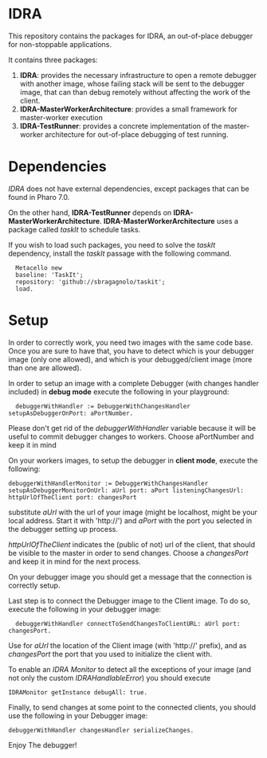 # IDRA


This repository contains the packages for IDRA, an out-of-place debugger for non-stoppable applications.

It contains three packages:
1. **IDRA**: provides the necessary infrastructure to open a remote debugger with another image, whose failing stack will be sent to the debugger image, that can than debug remotely without affecting the work of the client.
2. **IDRA-MasterWorkerArchitecture**: provides a small framework for master-worker execution
3. **IDRA-TestRunner**: provides a concrete implementation of the master-worker architecture for out-of-place debugging of test running. 

# Dependencies

*IDRA* does not have external dependencies, except packages that can be found in Pharo 7.0.

On the other hand, **IDRA-TestRunner** depends on **IDRA-MasterWorkerArchitecture**.
**IDRA-MasterWorkerArchitecture** uses a package called *taskIt* to schedule tasks.

If you wish to load such packages, you need to solve the *taskIt* dependency, install the *taskIt* passage with the following command.

``` 
  Metacello new
  baseline: 'TaskIt';
  repository: 'github://sbragagnolo/taskit';
  load.
```

# Setup

In order to correctly work, you need two images with the same code base.
Once you are sure to have that, you have to detect which is your debugger image (only one allowed), and which is your debugged/client image (more than one are allowed).

In order to setup an image with a complete Debugger (with changes handler included) in **debug mode** execute the following in your playground:

```
  debuggerWithHandler := DebuggerWithChangesHandler setupAsDebuggerOnPort: aPortNumber.
```

Please don't get rid of the *debuggerWithHandler* variable because it will be useful to commit debugger changes to workers.
Choose aPortNumber and keep it in mind

On your workers images, to setup the debugger in **client mode**, execute the following:
```
debuggerWithHandlerMonitor := DebuggerWithChangesHandler setupAsDebuggerMonitorOnUrl: aUrl port: aPort listeningChangesUrl: httpUrlOfTheClient port: changesPort
```
substitute *aUrl* with the url of your image (might be localhost, might be your local address. Start it with 'http://') and *aPort* with the port you selected in the debugger setting up process.

*httpUrlOfTheClient* indicates the (public of not) url of the client, that should be visible to the master in order to send changes.
Choose a *changesPort* and keep it in mind for the next process.

On your debugger image you should get a message that the connection is correctly setup.

Last step is to connect the Debugger image to the Client image.
To do so, execute the following in your debugger image:
```
  debuggerWithHandler connectToSendChangesToClientURL: aUrl port: changesPort.
```
Use for *aUrl* the location of the Client image (with 'http://' prefix), and as *changesPort* the port that you used to initialize the client with.

To enable an *IDRA Monitor* to detect all the exceptions of your image (and not only the custom *IDRAHandlableError*) you should execute 
```
IDRAMonitor getInstance debugAll: true.
```

Finally, 
to send changes at some point to the connected clients, you should use the following in your Debugger image:
```
debuggerWithHandler changesHandler serializeChanges.
```

Enjoy The debugger!
